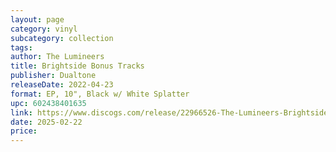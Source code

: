 ```yaml
---
layout: page
category: vinyl
subcategory: collection
tags:
author: The Lumineers
title: Brightside Bonus Tracks
publisher: Dualtone
releaseDate: 2022-04-23
format: EP, 10", Black w/ White Splatter
upc: 602438401635
link: https://www.discogs.com/release/22966526-The-Lumineers-Brightside-Bonus-Tracks
date: 2025-02-22
price:
---
```

